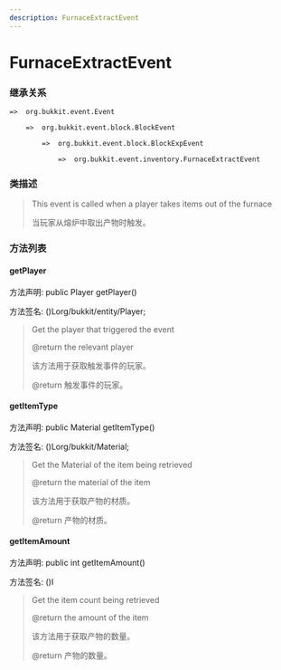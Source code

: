 ```yaml
---
description: FurnaceExtractEvent
---
```


# FurnaceExtractEvent

### 继承关系

    =>  org.bukkit.event.Event

        =>  org.bukkit.event.block.BlockEvent

            =>  org.bukkit.event.block.BlockExpEvent

                =>  org.bukkit.event.inventory.FurnaceExtractEvent

### 类描述

> This event is called when a player takes items out of the furnace
>
> 当玩家从熔炉中取出产物时触发。

### 方法列表

#### getPlayer

方法声明: public Player getPlayer()

方法签名: ()Lorg/bukkit/entity/Player;

> Get the player that triggered the event
>
> @return the relevant player
>
> 该方法用于获取触发事件的玩家。
>
> @return 触发事件的玩家。

#### getItemType

方法声明: public Material getItemType()

方法签名: ()Lorg/bukkit/Material;

> Get the Material of the item being retrieved
>
> @return the material of the item
>
> 该方法用于获取产物的材质。
>
> @return 产物的材质。

#### getItemAmount

方法声明: public int getItemAmount()

方法签名: ()I

> Get the item count being retrieved
>
> @return the amount of the item
>
> 该方法用于获取产物的数量。
>
> @return 产物的数量。